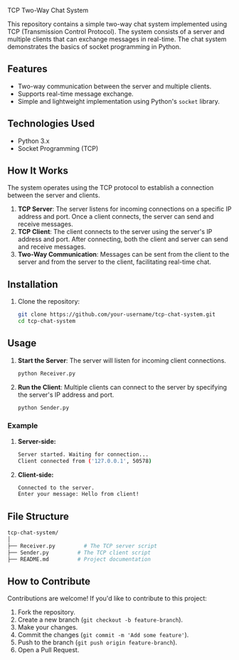 TCP Two-Way Chat System

This repository contains a simple two-way chat system implemented using TCP (Transmission Control Protocol). The system consists of a server and multiple clients that can exchange messages in real-time. The chat system demonstrates the basics of socket programming in Python.

## Features

- Two-way communication between the server and multiple clients.
- Supports real-time message exchange.
- Simple and lightweight implementation using Python's `socket` library.

## Technologies Used

- Python 3.x
- Socket Programming (TCP)

## How It Works

The system operates using the TCP protocol to establish a connection between the server and clients. 

1. **TCP Server**: The server listens for incoming connections on a specific IP address and port. Once a client connects, the server can send and receive messages.
2. **TCP Client**: The client connects to the server using the server's IP address and port. After connecting, both the client and server can send and receive messages.
3. **Two-Way Communication**: Messages can be sent from the client to the server and from the server to the client, facilitating real-time chat.

## Installation

1. Clone the repository:
    ```bash
    git clone https://github.com/your-username/tcp-chat-system.git
    cd tcp-chat-system
    ```

## Usage

1. **Start the Server**:
    The server will listen for incoming client connections.

    ```bash
    python Receiver.py
    ```

2. **Run the Client**:
    Multiple clients can connect to the server by specifying the server's IP address and port.

    ```bash
    python Sender.py
    ```

### Example

1. **Server-side:**

    ```bash
    Server started. Waiting for connection...
    Client connected from ('127.0.0.1', 50578)
    ```

2. **Client-side:**

    ```bash
    Connected to the server.
    Enter your message: Hello from client!
    ```

## File Structure

```bash
tcp-chat-system/
│
├── Receiver.py         # The TCP server script
├── Sender.py         # The TCP client script
├── README.md         # Project documentation
```

## How to Contribute

Contributions are welcome! If you'd like to contribute to this project:

1. Fork the repository.
2. Create a new branch (`git checkout -b feature-branch`).
3. Make your changes.
4. Commit the changes (`git commit -m 'Add some feature'`).
5. Push to the branch (`git push origin feature-branch`).
6. Open a Pull Request.
